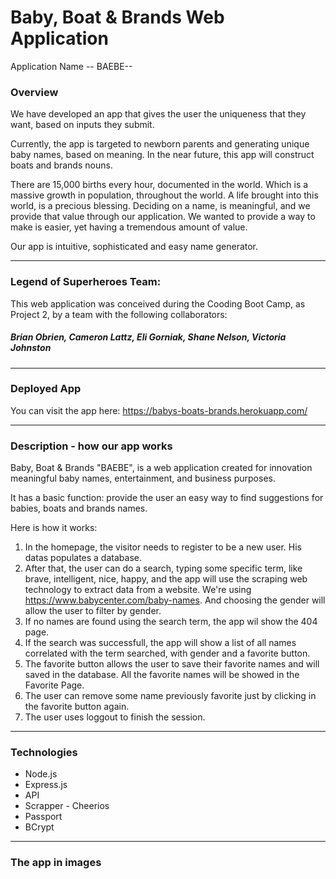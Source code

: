 # Baby, Boat & Brands Web Application

Application Name -- BAEBE--

### Overview

We have developed an app that gives the user the uniqueness that they want, based on inputs they submit.

Currently, the app is targeted to newborn parents and generating unique baby names, based on meaning. In the near future, this app will construct boats and brands nouns.

There are 15,000 births every hour, documented in the world. Which is a massive growth in population, throughout the world. A life brought into this world, is a precious blessing. Deciding on a name, is meaningful, and we provide that value through our application. We wanted to provide a way to make is easier, yet having a tremendous amount of value.

Our app is intuitive, sophisticated and easy name generator. 

---

### Legend of Superheroes Team:

This web application was conceived during the Cooding Boot Camp, as Project 2, by a team with the following collaborators: 
##### Brian Obrien, Cameron Lattz, Eli Gorniak, Shane Nelson, Victoria Johnston

---

### Deployed App

You can visit the app here:
https://babys-boats-brands.herokuapp.com/

---

### Description - how our app works

Baby, Boat & Brands "BAEBE", is a web application created for innovation meaningful baby names, entertainment, and business purposes.

It has a basic function: provide the user an easy way to find suggestions for babies, boats and brands names.

Here is how it works:
1. In the homepage, the visitor needs to register to be a new user. His datas populates a database.
2. After that, the user can do a search, typing some specific term, like brave, intelligent, nice, happy, and the app will use the scraping web technology to extract data from a website. We're using https://www.babycenter.com/baby-names. And choosing the gender will allow the user to filter by gender. 
3. If no names are found using the search term, the app wil show the 404 page.
4. If the search was successfull, the app will show a list of all names correlated with the term searched, with gender and a favorite button.
5. The favorite button allows the user to save their favorite names and will saved in the database. All the favorite names will be showed in the Favorite Page.
6. The user can remove some name previously favorite just by clicking in the favorite button again.
7. The user uses loggout to finish the session.

---

### Technologies

- Node.js
- Express.js
- API
- Scrapper - Cheerios
- Passport
- BCrypt

---

### The app in images



